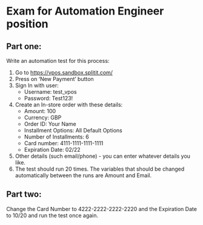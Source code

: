 # Exam for Automation Engineer position

## Part one:
Write an automation test for this process:
1. Go to https://vpos.sandbox.splitit.com/
2. Press on ‘New Payment’ button
3. Sign In with user:
    - Username: test_vpos
    - Password: Test123!
4. Create an In-store order with these details:
    * Amount: 100
    * Currency: GBP
    * Order ID: Your Name
    * Installment Options: All Default Options
    * Number of Installments: 6
    * Card number: 4111-1111-1111-1111
    * Expiration Date: 02/22
5. Other details (such email/phone) - you can enter whatever details you like.
6. The test should run 20 times. The variables that should be changed automatically between the runs are Amount and Email.
## Part two:
Change the Card Number to 4222-2222-2222-2220 and the Expiration Date to 10/20 and run the test once again.
